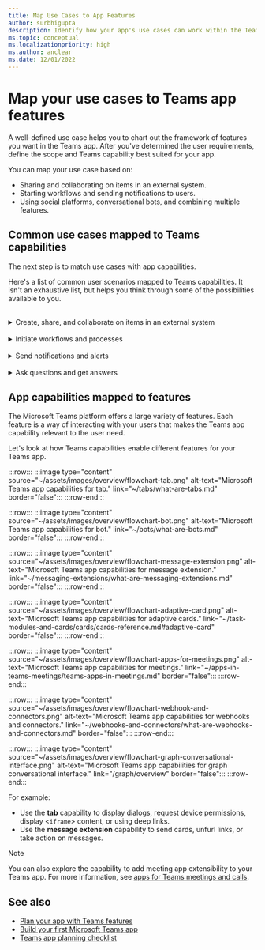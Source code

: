 ```yaml
---
title: Map Use Cases to App Features
author: surbhigupta
description: Identify how your app's use cases can work within the Teams experience, app features, and capabilities; map common use cases with capabilities.
ms.topic: conceptual
ms.localizationpriority: high
ms.author: anclear
ms.date: 12/01/2022
---
```

# Map your use cases to Teams app features

A well-defined use case helps you to chart out the framework of features you want in the Teams app. After you've determined the user requirements, define the scope and Teams capability best suited for your app.

You can map your use case based on:

* Sharing and collaborating on items in an external system.
* Starting workflows and sending notifications to users.
* Using social platforms, conversational bots, and combining multiple features.

## Common use cases mapped to Teams capabilities

The next step is to match use cases with app capabilities.

Here's a list of common user scenarios mapped to Teams capabilities. It isn't an exhaustive list, but helps you think through some of the possibilities available to you.
</br>
</br>
<details>
<summary>Create, share, and collaborate on items in an external system</summary>

Apps to interact with your data

| **If you want to...** | **Try ...** |
| --- | --- |
| Search external systems and share the results as an interactive card. | Message extensions with search commands |
| Collect information to insert into a data store or run advanced searches. | Message extensions with action commands |
| Create embedded web experiences to view, work with and share data. | Tabs |
| Push data and send data out of the Teams client. | Connectors and webhooks|
| Interactive modal forms from wherever you need them to collect or display information. | Dialogs (referred as task modules in TeamsJS v1.x) |

</details>
</br>
<details>
<summary>Initiate workflows and processes</summary>

A quick way to start a process or workflow in an external system.

| **If you want to...** | **Try ...** |
| --- | --- |
| Trigger messages, allowing your users to quickly send the contents of a message to your web services. | Message extensions action commands |
| Open messages from a tab, a bot, or a message extension to collect information before initiating a workflow. | Dialogs (referred as task modules in TeamsJS v1.x) |
| Interact with your users through text and rich cards. | Conversational bots |
| A good choice for a simple back-and-forth interaction when you don't need to build an entire conversational bot. |  Outgoing webhooks |

</details>
</br>
<details>
<summary>Send notifications and alerts</summary>

Send asynchronous notifications and alerts to your users in Teams.

| **If you want to...** | **Try ...** |
| --- | --- |
| Send proactive notifications to inform users about news, events, requests, and reminders that require users’ immediate attention or specific actions in the activity feed. | Microsoft Graph API (`sendActivityNotification`) |
| Send interactive messages to groups, channels, or individual users. | Conversational bots |
| Permit a channel to subscribe to receive messages. A connector lets users tailor the subscription with a configuration page. | Connectors and incoming webhooks |

</details>
</br>
<details>
<summary>Ask questions and get answers</summary>

Connect with your users and resolve their queries

| **If you want to...** | **Try ...** |
| --- | --- |
| Natural language processing, AI, machine learning, and all the buzzwords. Use a bot powered by the intelligent cloud to connect your users to the answers they need. | Conversational bots |
| Embed your existing web portal in Teams or create a Teams-specific version for added functionality. | Tabs |

</details>

## App capabilities mapped to features

The Microsoft Teams platform offers a large variety of features. Each feature is a way of interacting with your users that makes the Teams app capability relevant to the user need.

Let's look at how Teams capabilities enable different features for your Teams app.

:::row:::
      :::image type="content" source="~/assets/images/overview/flowchart-tab.png" alt-text="Microsoft Teams app capabilities for tab." link="~/tabs/what-are-tabs.md" border="false":::
:::row-end:::

:::row:::
      :::image type="content" source="~/assets/images/overview/flowchart-bot.png" alt-text="Microsoft Teams app capabilities for bot." link="~/bots/what-are-bots.md" border="false":::
:::row-end:::

:::row:::
      :::image type="content" source="~/assets/images/overview/flowchart-message-extension.png" alt-text="Microsoft Teams app capabilities for message extension." link="~/messaging-extensions/what-are-messaging-extensions.md" border="false":::
:::row-end:::

:::row:::
      :::image type="content" source="~/assets/images/overview/flowchart-adaptive-card.png" alt-text="Microsoft Teams app capabilities for adaptive cards." link="~/task-modules-and-cards/cards/cards-reference.md#adaptive-card" border="false":::
:::row-end:::

:::row:::
      :::image type="content" source="~/assets/images/overview/flowchart-apps-for-meetings.png" alt-text="Microsoft Teams app capabilities for meetings." link="~/apps-in-teams-meetings/teams-apps-in-meetings.md" border="false":::
:::row-end:::

:::row:::
      :::image type="content" source="~/assets/images/overview/flowchart-webhook-and-connectors.png" alt-text="Microsoft Teams app capabilities for webhooks and connectors." link="~/webhooks-and-connectors/what-are-webhooks-and-connectors.md" border="false":::
:::row-end:::

:::row:::
      :::image type="content" source="~/assets/images/overview/flowchart-graph-conversational-interface.png" alt-text="Microsoft Teams app capabilities for graph conversational interface." link="/graph/overview" border="false":::
:::row-end:::

For example:

* Use the **tab** capability to display dialogs, request device permissions, display <`iframe`> content, or using deep links.
* Use the **message extension** capability to send cards, unfurl links, or take action on messages.

> [!NOTE]
> You can also explore the capability to add meeting app extensibility to your Teams app. For more information, see [apps for Teams meetings and calls](../../apps-in-teams-meetings/teams-apps-in-meetings.md).

## See also

* [Plan your app with Teams features](../app-fundamentals-overview.md)
* [Build your first Microsoft Teams app](../../get-started/get-started-overview.md)
* [Teams app planning checklist](planning-checklist.md)
